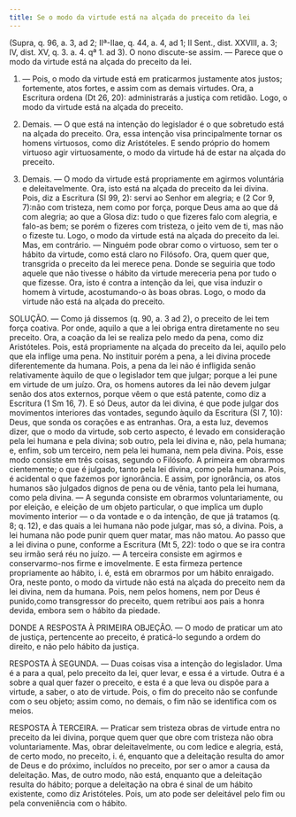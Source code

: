 ```yaml
---
title: Se o modo da virtude está na alçada do preceito da lei
---
```


(Supra, q. 96, a. 3, ad 2; IIª-IIae, q. 44, a. 4, ad 1; II Sent., dist. XXVIII, a. 3; IV, dist. XV, q. 3. a. 4. qª 1. ad 3).
  O nono discute-se assim. — Parece que o modo da virtude está na alçada do preceito da lei.  

1. — Pois, o modo da virtude está em praticarmos justamente atos justos; fortemente, atos fortes, e assim com as demais virtudes. Ora, a Escritura ordena (Dt 26, 20): administrarás a justiça com retidão. Logo, o modo da virtude está na alçada do preceito.  

2. Demais. — O que está na intenção do legislador é o que sobretudo está na alçada do preceito. Ora, essa intenção visa principalmente tornar os homens virtuosos, como diz Aristóteles. E sendo próprio do homem virtuoso agir virtuosamente, o modo da virtude há de estar na alçada do preceito.  

3. Demais. — O modo da virtude está propriamente em agirmos voluntária e deleitavelmente. Ora, isto está na alçada do preceito da lei divina. Pois, diz a Escritura (Sl 99, 2): servi ao Senhor em alegria; e (2 Cor 9, 7):não com tristeza, nem como por força, porque Deus ama ao que dá com alegria; ao que a Glosa diz: tudo o que fizeres falo com alegria, e falo-as bem; se porém o fizeres com tristeza, o jeito vem de ti, mas não o fizeste tu. Logo, o modo da virtude está na alçada do preceito da lei.  Mas, em contrário. — Ninguém pode obrar como o virtuoso, sem ter o hábito da virtude, como está claro no Filósofo. Ora, quem quer que, transgrida o preceito da lei merece pena. Donde se seguiria que todo aquele que não tivesse o hábito da virtude mereceria pena por tudo o que fizesse. Ora, isto é contra a intenção da lei, que visa induzir o homem à virtude, acostumando-o às boas obras. Logo, o modo da virtude não está na alçada do preceito.  

SOLUÇÃO. — Como já dissemos (q. 90, a. 3 ad 2), o preceito de lei tem força coativa. Por onde, aquilo a que a lei obriga entra diretamente no seu preceito. Ora, a coação da lei se realiza pelo medo da pena, como diz Aristóteles. Pois, está propriamente na alçada do preceito da lei, aquilo pelo que ela inflige uma pena. No instituir porém a pena, a lei divina procede diferentemente da humana. Pois, a pena da lei não é infligida senão relativamente àquilo de que o legislador tem que julgar; porque a lei pune em virtude de um juízo. Ora, os homens autores da lei não devem julgar senão dos atos externos, porque vêem o que está patente, como diz a Escritura (1 Sm 16, 7). E só Deus, autor da lei divina, é que pode julgar dos movimentos interiores das vontades, segundo àquilo da Escritura (Sl 7, 10): Deus, que sonda os corações e as entranhas.  Ora, a esta luz, devemos dizer, que o modo da virtude, sob certo aspecto, é levado em consideração pela lei humana e pela divina; sob outro, pela lei divina e, não, pela humana; e, enfim, sob um terceiro, nem pela lei humana, nem pela divina. Pois, esse modo consiste em três coisas, segundo o Filósofo. A primeira em obrarmos cientemente; o que é julgado, tanto pela lei divina, como pela humana. Pois, é acidental o que fazemos por ignorância. E assim, por ignorância, os atos humanos são julgados dignos de pena ou de vênia, tanto pela lei humana, como pela divina. — A segunda consiste em obrarmos voluntariamente, ou por eleição, e eleição de um objeto particular, o que implica um duplo movimento interior — o da vontade e o da intenção, de que já tratamos (q. 8; q. 12), e das quais a lei humana não pode julgar, mas só, a divina. Pois, a lei humana não pode punir quem quer matar, mas não matou. Ao passo que a lei divina o pune, conforme a Escritura (Mt 5, 22): todo o que se ira contra seu irmão será réu no juízo. — A terceira consiste em agirmos e conservarmo-nos firme e imovelmente. E esta firmeza pertence propriamente ao hábito, i. é, está em obrarmos por um hábito enraigado. Ora, neste ponto, o modo da virtude não está na alçada do preceito nem da lei divina, nem da humana. Pois, nem pelos homens, nem por Deus é punido,como transgressor do preceito, quem retribui aos pais a honra devida, embora sem o hábito da piedade.  

DONDE A RESPOSTA À PRIMEIRA OBJEÇÃO. — O modo de praticar um ato de justiça, pertencente ao preceito, é praticá-lo segundo a ordem do direito, e não pelo hábito da justiça.  

RESPOSTA À SEGUNDA. — Duas coisas visa a intenção do legislador. Uma é a para a qual, pelo preceito da lei, quer levar, e essa é a virtude. Outra é a sobre a qual quer fazer o preceito, e esta é a que leva ou dispõe para a virtude, a saber, o ato de virtude. Pois, o fim do preceito não se confunde com o seu objeto; assim como, no demais, o fim não se identifica com os meios.  

RESPOSTA À TERCEIRA. — Praticar sem tristeza obras de virtude entra no preceito da lei divina, porque quem quer que obre com tristeza não obra voluntariamente. Mas, obrar deleitavelmente, ou com ledice e alegria, está, de certo modo, no preceito, i. é, enquanto que a deleitação resulta do amor de Deus e do próximo, incluídos no preceito, por ser o amor a causa da deleitação. Mas, de outro modo, não está, enquanto que a deleitação resulta do hábito; porque a deleitação na obra é sinal de um hábito existente, como diz Aristóteles. Pois, um ato pode ser deleitável pelo fim ou pela conveniência com o hábito.